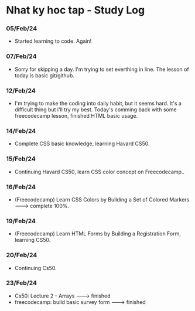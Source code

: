 # Nhat ky hoc tap - Study Log
### 05/Feb/24 
- Started learning to code. Again!
### 07/Feb/24 
- Sorry for skipping a day. I'm trying to set everthing in line. The lesson of today is basic git/github.
### 12/Feb/24 
- I'm trying to make the coding into daily habit, but it seems hard. It's a difficult thing but i'll try my best. Today's comming back with some freecodecamp lesson, finished HTML basic usage.
### 14/Feb/24 
- Complete CSS basic knowledge, learning Havard CS50.
### 15/Feb/24 
- Continuing Havard CS50, learn CSS color concept on Freecodecamp..
### 16/Feb/24 
- (Freecodecamp) Learn CSS Colors by Building a Set of Colored Markers ---> complete 100%.
### 19/Feb/24 
- (Freecodecamp) Learn HTML Forms by Building a Registration Form, learning CS50.
### 20/Feb/24 
- Continuing Cs50.
### 23/Feb/24
- Cs50: Lecture 2 - Arrays ---> finished
- freecodecamp: build basic survey form ---> finished